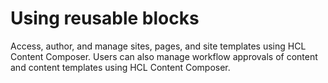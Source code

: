 # Using reusable blocks

Access, author, and manage sites, pages, and site templates using HCL Content Composer. Users can also manage workflow approvals of content and content templates using HCL Content Composer.

